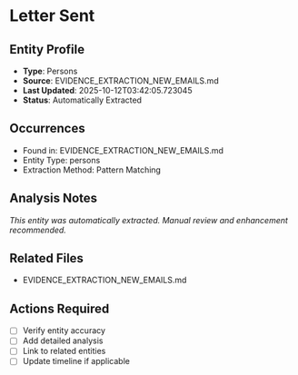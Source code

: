 # Letter Sent

## Entity Profile
- **Type**: Persons
- **Source**: EVIDENCE_EXTRACTION_NEW_EMAILS.md
- **Last Updated**: 2025-10-12T03:42:05.723045
- **Status**: Automatically Extracted

## Occurrences
- Found in: EVIDENCE_EXTRACTION_NEW_EMAILS.md
- Entity Type: persons
- Extraction Method: Pattern Matching

## Analysis Notes
*This entity was automatically extracted. Manual review and enhancement recommended.*

## Related Files
- EVIDENCE_EXTRACTION_NEW_EMAILS.md

## Actions Required
- [ ] Verify entity accuracy
- [ ] Add detailed analysis
- [ ] Link to related entities
- [ ] Update timeline if applicable
